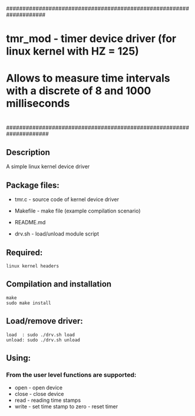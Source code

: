 ####################################################################
#
#  tmr_mod - timer device driver (for linux kernel with HZ = 125)
#
# Allows to measure time intervals with a discrete of 8 and 1000 milliseconds
#
#####################################################################

## Description

A simple linux kernel device driver

## Package files:

* tmr.c - source code of kernel device driver

* Makefile - make file (example compilation scenario)

* README.md

* drv.sh - load/unload module script

## Required:
```
linux kernel headers
```

## Compilation and installation
```
make
sudo make install
```

## Load/remove driver:
```
load  : sudo ./drv.sh load
unload: sudo ./drv.sh unload
```

## Using:

### From the user level functions are supported:
* open - open device
* close - close device
* read - reading time stamps
* write - set time stamp to zero - reset timer


